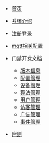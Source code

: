 <!-- docs/_sidebar.md -->



- [首页](index)
- [系统介绍](01-intro)
- [注册登录](02-regist)
- [mqtt相关配置](03-mqtt)

- 门禁开发文档

  - [版本信息](acs/00-version)
  - [配置管理](acs/02-config)
  - [设备管理](acs/03-device)
  - [算法管理](acs/09-algm)
  - [用户管理](acs/04-user)
  - [访客管理](acs/06-visitor)
  - [广告管理](acs/07-advt)
  - [事件管理](acs/08-event)

- [附则](appendix)
